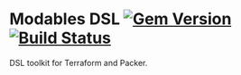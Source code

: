 # Modables DSL [![Gem Version](https://badge.fury.io/rb/modables_dsl.svg)](https://badge.fury.io/rb/modables_dsl) [![Build Status](https://travis-ci.org/modables/dsl.png)](https://travis-ci.org/modables/dsl)

DSL toolkit for Terraform and Packer.
